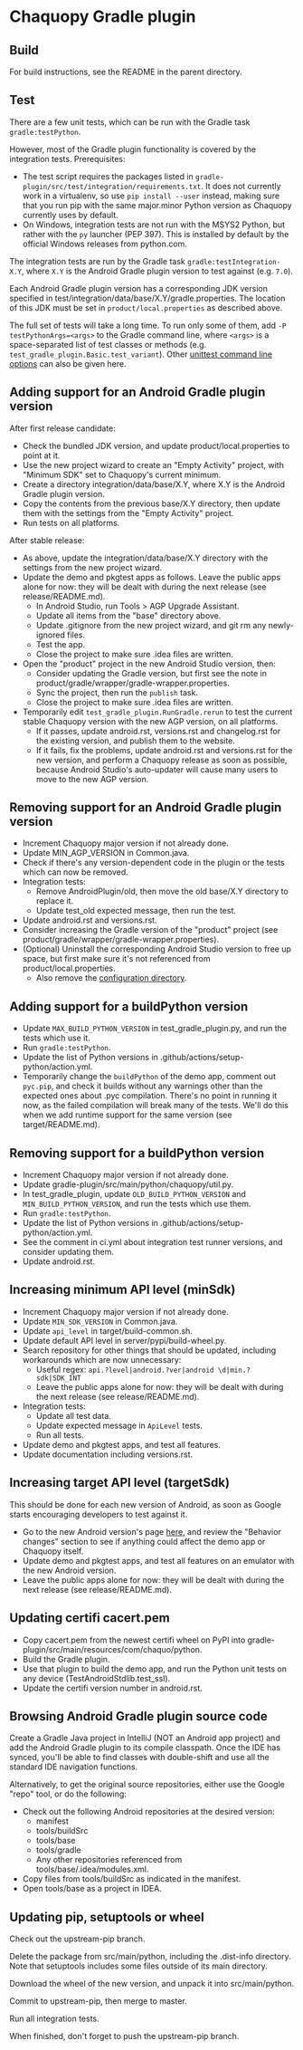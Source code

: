 # Chaquopy Gradle plugin


## Build

For build instructions, see the README in the parent directory.


## Test

There are a few unit tests, which can be run with the Gradle task `gradle:testPython`.

However, most of the Gradle plugin functionality is covered by the integration tests.
Prerequisites:

* The test script requires the packages listed in
  `gradle-plugin/src/test/integration/requirements.txt`. It does not currently work in a
  virtualenv, so use `pip install --user` instead, making sure that you run pip with the
  same major.minor Python version as Chaquopy currently uses by default.
* On Windows, integration tests are not run with the MSYS2 Python, but rather with the
  `py` launcher (PEP 397). This is installed by default by the official Windows releases
  from python.com.

The integration tests are run by the Gradle task `gradle:testIntegration-X.Y`, where
`X.Y` is the Android Gradle plugin version to test against (e.g. `7.0`).

Each Android Gradle plugin version has a corresponding JDK version specified in
test/integration/data/base/X.Y/gradle.properties. The location of this JDK must be
set in `product/local.properties` as described above.

The full set of tests will take a long time. To run only some of them, add `-P
testPythonArgs=<args>` to the Gradle command line, where `<args>` is a space-separated
list of test classes or methods (e.g. `test_gradle_plugin.Basic.test_variant`). Other
[unittest command line
options](https://docs.python.org/3/library/unittest.html#command-line-interface) can
also be given here.


## Adding support for an Android Gradle plugin version

After first release candidate:

* Check the bundled JDK version, and update product/local.properties to point at it.
* Use the new project wizard to create an "Empty Activity" project, with "Minimum SDK"
  set to Chaquopy's current minimum.
* Create a directory integration/data/base/X.Y, where X.Y is the Android Gradle plugin
  version.
* Copy the contents from the previous base/X.Y directory, then update them with the
  settings from the "Empty Activity" project.
* Run tests on all platforms.

After stable release:

* As above, update the integration/data/base/X.Y directory with the settings from the
  new project wizard.
* Update the demo and pkgtest apps as follows. Leave the public apps alone for now: they
  will be dealt with during the next release (see release/README.md).
  * In Android Studio, run Tools > AGP Upgrade Assistant.
  * Update all items from the "base" directory above.
  * Update .gitignore from the new project wizard, and git rm any newly-ignored files.
  * Test the app.
  * Close the project to make sure .idea files are written.
* Open the "product" project in the new Android Studio version, then:
  * Consider updating the Gradle version, but first see the note in
    product/gradle/wrapper/gradle-wrapper.properties.
  * Sync the project, then run the `publish` task.
  * Close the project to make sure .idea files are written.
* Temporarily edit `test_gradle_plugin.RunGradle.rerun` to test the current stable
  Chaquopy version with the new AGP version, on all platforms.
  * If it passes, update android.rst, versions.rst and changelog.rst for the existing
    version, and publish them to the website.
  * If it fails, fix the problems, update android.rst and versions.rst for the new
    version, and perform a Chaquopy release as soon as possible, because Android
    Studio's auto-updater will cause many users to move to the new AGP version.


## Removing support for an Android Gradle plugin version

* Increment Chaquopy major version if not already done.
* Update MIN_AGP_VERSION in Common.java.
* Check if there's any version-dependent code in the plugin or the tests which can now
  be removed.
* Integration tests:
  * Remove AndroidPlugin/old, then move the old base/X.Y directory to replace it.
  * Update test_old expected message, then run the test.
* Update android.rst and versions.rst.
* Consider increasing the Gradle version of the "product" project (see
  product/gradle/wrapper/gradle-wrapper.properties).
* (Optional) Uninstall the corresponding Android Studio version to free up space, but
  first make sure it's not referenced from product/local.properties.
  * Also remove the [configuration
    directory](https://developer.android.com/studio/intro/studio-config#file_location).


## Adding support for a buildPython version

* Update `MAX_BUILD_PYTHON_VERSION` in test_gradle_plugin.py, and run the tests which
  use it.
* Run `gradle:testPython`.
* Update the list of Python versions in .github/actions/setup-python/action.yml.
* Temporarily change the `buildPython` of the demo app, comment out `pyc.pip`, and check
  it builds without any warnings other than the expected ones about .pyc compilation.
  There's no point in running it now, as the failed compilation will break many of the
  tests. We'll do this when we add runtime support for the same version (see
  target/README.md).


## Removing support for a buildPython version

* Increment Chaquopy major version if not already done.
* Update gradle-plugin/src/main/python/chaquopy/util.py.
* In test_gradle_plugin, update `OLD_BUILD_PYTHON_VERSION` and
  `MIN_BUILD_PYTHON_VERSION`, and run the tests which use them.
* Run `gradle:testPython`.
* Update the list of Python versions in .github/actions/setup-python/action.yml.
* See the comment in ci.yml about integration test runner versions, and consider
  updating them.
* Update android.rst.


## Increasing minimum API level (minSdk)

* Increment Chaquopy major version if not already done.
* Update `MIN_SDK_VERSION` in Common.java.
* Update `api_level` in target/build-common.sh.
* Update default API level in server/pypi/build-wheel.py.
* Search repository for other things that should be updated, including workarounds which
  are now unnecessary:
  * Useful regex: `api.?level|android.?ver|android \d|min.?sdk|SDK_INT`
  * Leave the public apps alone for now: they will be dealt with during the next release
    (see release/README.md).
* Integration tests:
  * Update all test data.
  * Update expected message in `ApiLevel` tests.
  * Run all tests.
* Update demo and pkgtest apps, and test all features.
* Update documentation including versions.rst.


## Increasing target API level (targetSdk)

This should be done for each new version of Android, as soon as Google starts
encouraging developers to test against it.

* Go to the new Android version's page
  [here](https://developer.android.com/about/versions), and review the "Behavior
  changes" section to see if anything could affect the demo app or Chaquopy itself.
* Update demo and pkgtest apps, and test all features on an emulator with the new
  Android version.
* Leave the public apps alone for now: they will be dealt with during the next release
  (see release/README.md).


## Updating certifi cacert.pem

* Copy cacert.pem from the newest certifi wheel on PyPI into
  gradle-plugin/src/main/resources/com/chaquo/python.
* Build the Gradle plugin.
* Use that plugin to build the demo app, and run the Python unit tests on any device
  (TestAndroidStdlib.test_ssl).
* Update the certifi version number in android.rst.


## Browsing Android Gradle plugin source code

Create a Gradle Java project in IntelliJ (NOT an Android app project) and add the Android
Gradle plugin to its compile classpath. Once the IDE has synced, you'll be able to find classes
with double-shift and use all the standard IDE navigation functions.

Alternatively, to get the original source repositories, either use the Google "repo" tool, or
do the following:

* Check out the following Android repositories at the desired version:
   * manifest
   * tools/buildSrc
   * tools/base
   * tools/gradle
   * Any other repositories referenced from tools/base/.idea/modules.xml.
* Copy files from tools/buildSrc as indicated in the manifest.
* Open tools/base as a project in IDEA.


## Updating pip, setuptools or wheel

Check out the upstream-pip branch.

Delete the package from src/main/python, including the .dist-info directory. Note that
setuptools includes some files outside of its main directory.

Download the wheel of the new version, and unpack it into src/main/python.

Commit to upstream-pip, then merge to master.

Run all integration tests.

When finished, don't forget to push the upstream-pip branch.
